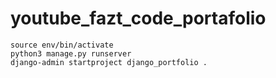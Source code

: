 # youtube_fazt_code_portafolio
```
source env/bin/activate
python3 manage.py runserver
django-admin startproject django_portfolio .
```